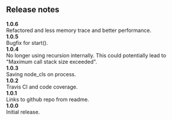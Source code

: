 ## Release notes
__1.0.6__  
Refactored and less memory trace and better performance.  
__1.0.5__  
Bugfix for start().  
__1.0.4__  
No longer using recursion internally. This could potentially lead to "Maximum call stack size exceeded".  
__1.0.3__  
Saving node_cls on process.  
__1.0.2__  
Travis CI and code coverage.  
__1.0.1__  
Links to github repo from readme.  
__1.0.0__  
Initial release.  